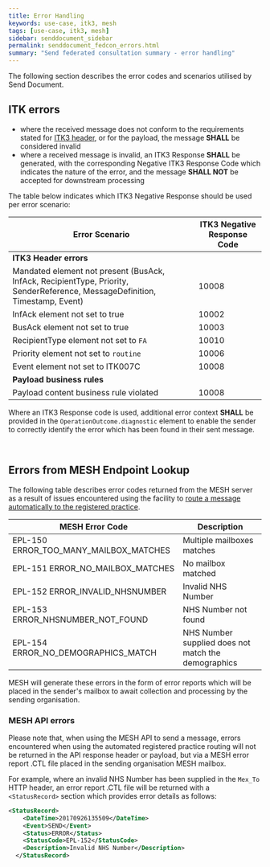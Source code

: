 ```yaml
---
title: Error Handling
keywords: use-case, itk3, mesh
tags: [use-case, itk3, mesh]
sidebar: senddocument_sidebar
permalink: senddocument_fedcon_errors.html
summary: "Send federated consultation summary - error handling"
---
```


The following section describes the error codes and scenarios utilised by Send Document.

## ITK errors ##

- where the received message does not conform to the requirements stated for [ITK3 header](senddocument_fedcon_itk3.html), or for the payload, the message **SHALL** be considered invalid
- where a received message is invalid, an ITK3 Response **SHALL** be generated, with the corresponding Negative ITK3 Response Code which indicates the nature of the error, and the message **SHALL NOT** be accepted for downstream processing

The table below indicates which ITK3 Negative Response should be used per error scenario:

| Error Scenario | ITK3 Negative Response Code |
| -------------- | -----------------------------|
| **ITK3 Header errors** |  |
| Mandated element not present (BusAck, InfAck, RecipientType, Priority, SenderReference, MessageDefinition, Timestamp, Event) |	10008 |
| InfAck element not set to true | 10002 |
| BusAck element not set to true | 10003 |
| RecipientType element not set to `FA` | 10010 |
| Priority element not set to `routine`	| 10006 |
| Event element not set to ITK007C | 10008 |
| **Payload business rules** |
| Payload content business rule violated | 10008 |

Where an ITK3 Response code is used, additional error context **SHALL** be provided in the `OperationOutcome.diagnostic` element to enable the sender to correctly identify the error which has been found in their sent message.

 
## Errors from MESH Endpoint Lookup ##

The following table describes error codes returned from the MESH server as a result of issues encountered using the facility to [route a message automatically to the registered practice](http://localhost:4006/integration_mesh.html#message-routing-to-registered-practice).

| MESH Error Code | Description |
| --------------- | ----------- |
| EPL-150 ERROR_TOO_MANY_MAILBOX_MATCHES | Multiple mailboxes matches |
| EPL-151 ERROR_NO_MAILBOX_MATCHES | No mailbox matched |
| EPL-152 ERROR_INVALID_NHSNUMBER | Invalid NHS Number |
| EPL-153 ERROR_NHSNUMBER_NOT_FOUND | NHS Number not found |
| EPL-154 ERROR_NO_DEMOGRAPHICS_MATCH |NHS Number supplied does not match the demographics |


MESH will generate these errors in the form of error reports which will be placed in the sender's mailbox to await collection and processing by the sending organisation. 

### MESH API errors ###

Please note that, when using the MESH API to send a message, errors encountered when using the automated registered practice routing will not be returned in the API response header or payload, but via a MESH error report .CTL file placed in the sending organisation MESH mailbox.

For example, where an invalid NHS Number has been supplied in the `Mex_To` HTTP header, an error report .CTL file will be returned with a `<StatusRecord>` section which provides error details as follows:

```xml
<StatusRecord>
    <DateTime>20170926135509</DateTime>
    <Event>SEND</Event>
    <Status>ERROR</Status>
    <StatusCode>EPL-152</StatusCode>
    <Description>Invalid NHS Number</Description>
  </StatusRecord>
``` 
